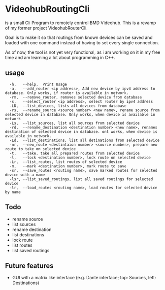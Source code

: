 # VideohubRoutingCli

is a small Cli Program to remotely control BMD Videohub. This is a revamp of my former project VideohubRouterCli.

Goal is to make it so that routings from known devices can be saved and loaded with one command instead of having to set every single connection.

As of now, the tool is not yet very functional, as i am working on it in my free time and am learning a lot about programming in C++.

## usage

      -h,   --help,  Print Usage
      -a,   --add_router <ip address>, Add new device by ipv4 address to database. Only works, if router is available in network.
      -rm,  --remove_router, removes selected device from database
      -s,   --select_router <ip address>, select router by ipv4 address
      -LD,  --list_devices, lists all devices from database
      -rs,  --rename_source <source number> <new name>, rename source from selected device in database. Only works, when device is available in network
      -Ls,  --list_sources, list all sources from selected device
      -rd,  --rename_destination <destination number> <new name>, renames destination of selected device in database. onl works, when device is available in network.
      -Ld,  --list_destinations, list all detinations from selected device
      -nr,  --new_route <destintaion number> <source number>, prepare new route to take on selected device
      -t,   --take, take all prepared routes from selected device
      -l,   --lock <destination number>, lock route on selected device
      -Lr,  --list_routes, list routes of selected device
      -m,   --mark <destination number>, mark route to save
      -sr,  --save_routes <routing name>, save marked routes for selected device with a name
      -lsr, --list_saved_routings, list all saved routings for selected device
      -lr,  --load_routes <routing name>, load routes for selected device by name

## Todo

- rename source
- list sources
- rename destination
- list destinations
- lock route
- list routes
- list saved routings

## Future features

- GUI with a matrix like interface (e.g. Dante interface; top: Sources, left: Destinations)
